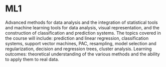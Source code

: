 # ML1
Advanced methods for data analysis and the integration of statistical tools and machine learning tools for data analysis, visual representation, and the construction of classification and prediction systems. The topics covered in the course will include: prediction and linear regression, classification systems, support vector machines, PAC, resampling, model selection and regularization, decision and regression trees, cluster analysis. Learning outcomes: theoretical understanding of the various methods and the ability to apply them to real data.